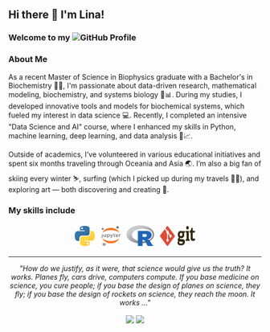 ## Hi there 👋 I'm Lina!

### Welcome to my <img src="https://img.icons8.com/color/96/000000/github--v1.png" height="30"/>GitHub Profile

### About Me
As a recent Master of Science in Biophysics graduate with a Bachelor's in Biochemistry 👩‍🎓, I'm passionate about data-driven research, mathematical modeling, biochemistry, and systems biology 🔬📊. During my studies, I developed innovative tools and models for biochemical systems, which fueled my interest in data science 💻. Recently, I completed an intensive "Data Science and AI" course, where I enhanced my skills in Python, machine learning, deep learning, and data analysis 🤖📈.

Outside of academics, I’ve volunteered in various educational initiatives and spent six months traveling through Oceania and Asia 🌏. I’m also a big fan of skiing every winter ⛷️, surfing (which I picked up during my travels 🏄‍♂️), and exploring art — both discovering and creating 🎨.

### My skills include

<p align="center">
	<img title="Python" alt="Python" src="https://raw.githubusercontent.com/murasovl/murasovl/master/python.svg" width="40" height="40" style="vertical-align:down; margin:4px"/>
   <img title="Jupyter" alt="Jupyter" src="https://raw.githubusercontent.com/murasovl/murasovl/master/Jupyter_logo.svg" width="40" height="40" style="vertical-align:down; margin:4px"/>
	<img title="R" alt="linux" src="https://raw.githubusercontent.com/murasovl/murasovl/master/r-lang.svg" width="55" style="vertical-align:down; margin:4px"/>
	<img title="Git" alt="Git" src="https://raw.githubusercontent.com/murasovl/murasovl/master/git.svg" width="70" height="40" style="vertical-align:down; margin:4px"/>
</p>


<hr>
<p align="center">
   <i>"How do we justify, as it were, that science would give us the truth? It works. Planes fly, cars drive, computers compute. If you base medicine on science, you cure people; if you base the design of planes on science, they fly; if you base the design of rockets on science, they reach the moon. It works …"</i>
   <br>

<br>
<a target="_blank" href="https://www.linkedin.com/in/lina-murasov"><img src="https://img.shields.io/badge/-LinkedIn-0077B5?style=for-the-badge&logo=Linkedin&logoColor=white"></img></a>
<a target="_blank" href="mailto:28linam@gmail.com"><img src="https://img.shields.io/badge/-Gmail-D14836?style=for-the-badge&logo=Gmail&logoColor=white"></img></a>

<br>
</p>   

<!--
**murasovl/murasovl** is a ✨ _special_ ✨ repository because its `README.md` (this file) appears on your GitHub profile.

Here are some ideas to get you started:

- 🔭 I’m currently working on ...
- 🌱 I’m currently learning ...
- 👯 I’m looking to collaborate on ...
- 🤔 I’m looking for help with ...
- 💬 Ask me about ...
- 📫 How to reach me: ...
- 😄 Pronouns: ...
- ⚡ Fun fact: ...
-->

